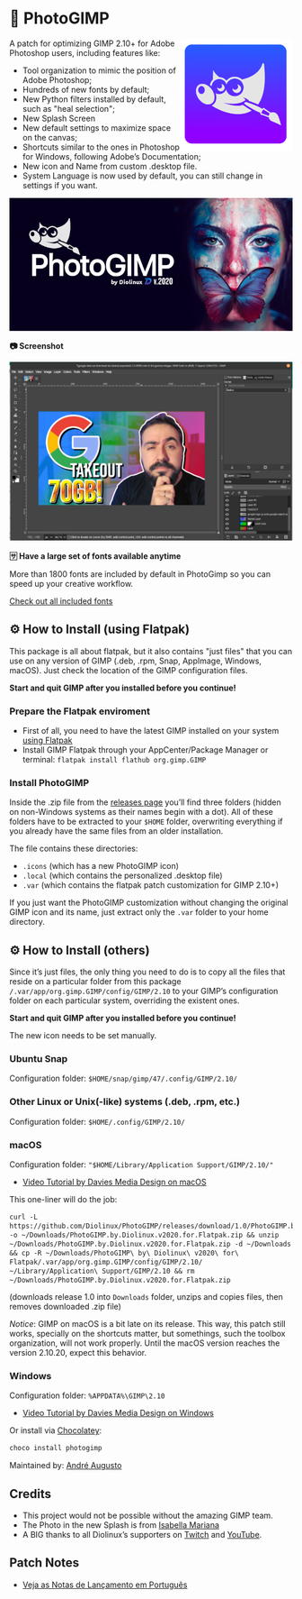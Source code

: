 # 🎨 PhotoGIMP

<img
  src="./.icons/photogimp.png"
  alt="PhotoGimp application icon" title="PhotoGimp application icon"
  width="200px" align="right">

A patch for optimizing GIMP 2.10+ for Adobe Photoshop users, including features like:

* Tool organization to mimic the position of Adobe Photoshop;
* Hundreds of new fonts by default;
* New Python filters installed by default, such as "heal selection";
* New Splash Screen
* New default settings to maximize space on the canvas;
* Shortcuts similar to the ones in Photoshop for Windows, following Adobe’s Documentation;
* New icon and Name from custom .desktop file.
* System Language is now used by default, you can still change in settings if you want.

![PhotoGimp Diolinux Splash Art](./.var/app/org.gimp.GIMP/config/GIMP/2.10/splashes/photogimp-diolinux-splash.png)

**📷 Screenshot**

![PhotoGimp Screenshot - Editing Google Takeout](./screenshots/2020-06-22_12-06.png)

**🈂 Have a large set of fonts available anytime**

More than 1800 fonts are included by default in PhotoGimp so you can speed up your creative workflow.

<!-- TODO: Add Screenshot utilizing one of included fonts. -->

[Check out all included fonts](https://github.com/Diolinux/PhotoGIMP/blob/master/fonts.txt)

## ⚙ How to Install (using Flatpak)

This package is all about flatpak, but it also contains "just files" that you can use on any version of GIMP (.deb, .rpm, Snap, AppImage, Windows, macOS). Just check the location of the GIMP configuration files.

**Start and quit GIMP after you installed before you continue!**

### Prepare the Flatpak enviroment

* First of all, you need to have the latest GIMP installed on your system [using Flatpak](https://flatpak.org/setup/)
* Install GIMP Flatpak through your AppCenter/Package Manager or terminal:
```flatpak install flathub org.gimp.GIMP```

### Install PhotoGIMP

Inside the .zip file from the [releases page](https://github.com/Diolinux/PhotoGIMP/releases) you’ll find three folders (hidden on non-Windows systems as their names begin with a dot). All of these folders have to be extracted to your `$HOME` folder, overwriting everything if you already have the same files from an older installation.

The file contains these directories:

* `.icons` (which has a new PhotoGIMP icon)
* `.local` (which contains the personalized .desktop file)
* `.var` (which contains the flatpak patch customization for GIMP 2.10+)

If you just want the PhotoGIMP customization without changing the original GIMP icon and its name, just extract only the ```.var``` folder to your home directory.

## ⚙ How to Install (others)

Since it’s just files, the only thing you need to do is to copy all the files that reside on a particular folder from this package `/.var/app/org.gimp.GIMP/config/GIMP/2.10` to your GIMP’s configuration folder on each particular system, overriding the existent ones.

**Start and quit GIMP after you installed before you continue!**

The new icon needs to be set manually.

### Ubuntu Snap

Configuration folder: `$HOME/snap/gimp/47/.config/GIMP/2.10/`

### Other Linux or Unix(-like) systems (.deb, .rpm, etc.)

Configuration folder: `$HOME/.config/GIMP/2.10/`

### macOS

Configuration folder: `"$HOME/Library/Application Support/GIMP/2.10/"`

* [Video Tutorial by Davies Media Design on macOS](https://youtu.be/5nXhtaGQs9U)

This one-liner will do the job:
```console
curl -L https://github.com/Diolinux/PhotoGIMP/releases/download/1.0/PhotoGIMP.by.Diolinux.v2020.for.Flatpak.zip -o ~/Downloads/PhotoGIMP.by.Diolinux.v2020.for.Flatpak.zip && unzip ~/Downloads/PhotoGIMP.by.Diolinux.v2020.for.Flatpak.zip -d ~/Downloads && cp -R ~/Downloads/PhotoGIMP\ by\ Diolinux\ v2020\ for\ Flatpak/.var/app/org.gimp.GIMP/config/GIMP/2.10/ ~/Library/Application\ Support/GIMP/2.10 && rm ~/Downloads/PhotoGIMP.by.Diolinux.v2020.for.Flatpak.zip
```
(downloads release 1.0 into `Downloads` folder, unzips and copies files, then removes downloaded .zip file)

*Notice*: GIMP on macOS is a bit late on its release. This way, this patch still works, specially on the shortcuts matter, but somethings, such the toolbox organization, will not work properly. Until the macOS version reaches the version 2.10.20, expect this behavior.

### Windows

Configuration folder: `%APPDATA%\GIMP\2.10`

* [Video Tutorial by Davies Media Design on Windows](https://youtu.be/57DNUsf4A-0)

Or install via [Chocolatey](https://chocolatey.org/):
```powershell
choco install photogimp
```
Maintained by: [André Augusto](https://github.com/AndreAugustoAAQ)

## Credits

* This project would not be possible without the amazing GIMP team.
* The Photo in the new Splash is from [Isabella Mariana](https://www.pexels.com/pt-br/@isabella-mariana-1022505)
* A BIG thanks to all Diolinux’s supporters on [Twitch](https://twitch.tv/Diolinux) and [YouTube](https://youtube.com/Diolinux).

## Patch Notes
-  [Veja as Notas de Lançamento em Português](https://diolinux.com.br/2020/06/photogimp-2020.html)
